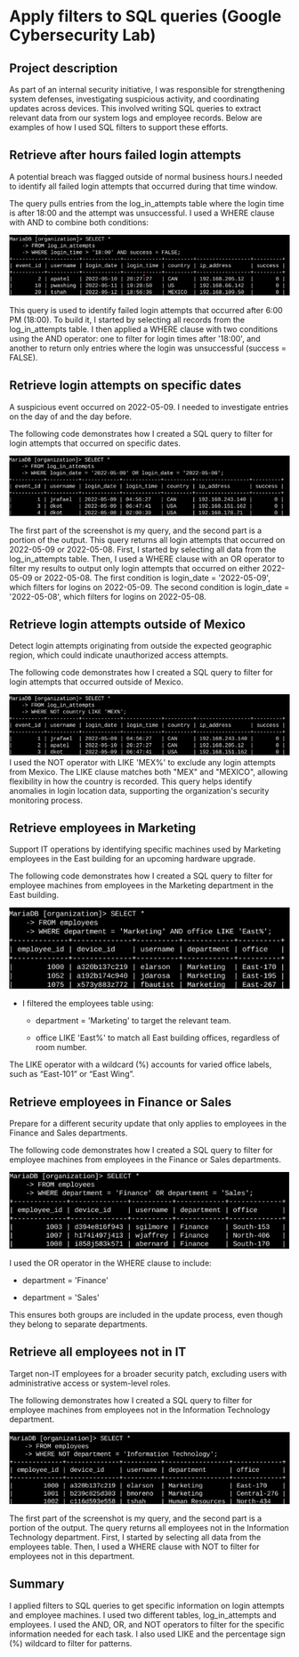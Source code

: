 # Apply filters to SQL queries (Google Cybersecurity Lab)
## Project description
As part of an internal security initiative, I was responsible for strengthening system defenses, investigating suspicious activity, and coordinating updates across devices. This involved writing SQL queries to extract relevant data from our system logs and employee records. Below are examples of how I used SQL filters to support these efforts.
## Retrieve after hours failed login attempts
A potential breach was flagged outside of normal business hours.I needed to identify all failed login attempts that occurred during that time window.

The query pulls entries from the log_in_attempts table where the login time is after 18:00 and the attempt was unsuccessful. I used a WHERE clause with AND to combine both conditions:

![](SQL1.png)

This query is used to identify failed login attempts that occurred after 6:00 PM (18:00). To build it, I started by selecting all records from the log_in_attempts table. I then applied a WHERE clause with two conditions using the AND operator: one to filter for login times after '18:00', and another to return only entries where the login was unsuccessful (success = FALSE).
## Retrieve login attempts on specific dates
A suspicious event occurred on 2022-05-09. I needed to investigate entries on the day of and the day before.

The following code demonstrates how I created a SQL query to filter for login attempts that occurred on specific dates.

![](SQL2.png)

The first part of the screenshot is my query, and the second part is a portion of the output. This query returns all login attempts that occurred on 2022-05-09 or 2022-05-08. First, I started by selecting all data from the log_in_attempts table. Then, I used a WHERE clause with an OR operator to filter my results to output only login attempts that occurred on either 2022-05-09 or 2022-05-08. The first condition is login_date = '2022-05-09', which filters for logins on 2022-05-09. The second condition is login_date = '2022-05-08', which filters for logins on 2022-05-08.
## Retrieve login attempts outside of Mexico
Detect login attempts originating from outside the expected geographic region, which could indicate unauthorized access attempts.

The following code demonstrates how I created a SQL query to filter for login attempts that occurred outside of Mexico. 

![](SQL3.png)
I used the NOT operator with LIKE 'MEX%' to exclude any login attempts from Mexico. The LIKE clause matches both "MEX" and "MEXICO", allowing flexibility in how the country is recorded.
This query helps identify anomalies in login location data, supporting the organization's security monitoring process.
## Retrieve employees in Marketing
Support IT operations by identifying specific machines used by Marketing employees in the East building for an upcoming hardware upgrade.

The following code demonstrates how I created a SQL query to filter for employee machines from employees in the Marketing department in the East building.

![](SQL4.png)

* I filtered the employees table using:   

  * department = 'Marketing' to target the relevant team.   
  
  * office LIKE 'East%' to match all East building offices, regardless of room number.   
  
The LIKE operator with a wildcard (%) accounts for varied office labels, such as “East-101” or “East Wing”.
## Retrieve employees in Finance or Sales
Prepare for a different security update that only applies to employees in the Finance and Sales departments.

The following code demonstrates how I created a SQL query to filter for employee machines from employees in the Finance or Sales departments.

![](SQL5.png)

I used the OR operator in the WHERE clause to include:  

* department = 'Finance'  

* department = 'Sales'  

This ensures both groups are included in the update process, even though they belong to separate departments.
## Retrieve all employees not in IT
Target non-IT employees for a broader security patch, excluding users with administrative access or system-level roles.

The following demonstrates how I created a SQL query to filter for employee machines from employees not in the  Information Technology department.

![](SQL6.png)

The first part of the screenshot is my query, and the second part is a portion of the output. The query returns all employees not in the Information Technology department. First, I started by selecting all data from the employees table. Then, I used a WHERE clause with NOT to filter for employees not in this department.
## Summary
I applied filters to SQL queries to get specific information on login attempts and employee machines. I used two different tables, log_in_attempts and employees. I used the AND, OR, and NOT operators to filter for the specific information needed for each task. I also used LIKE and the percentage sign (%) wildcard to filter for patterns.
